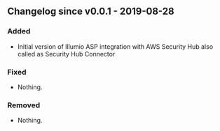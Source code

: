 ## Changelog since v0.0.1 - 2019-08-28

### Added
* Initial version of Illumio ASP integration with AWS Security Hub also called as Security Hub Connector

### Fixed
- Nothing.

### Removed
- Nothing.